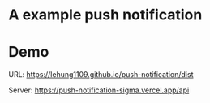 # A example push notification

# Demo

URL: https://lehung1109.github.io/push-notification/dist

Server: https://push-notification-sigma.vercel.app/api